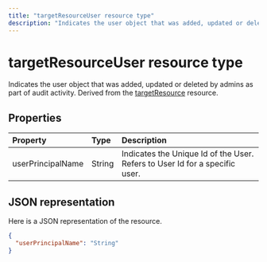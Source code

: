 ---title: "targetResourceUser resource type"description: "Indicates the user object that was added, updated or deleted by admins as part of audit activity. Derived from the targetResource resource."---# targetResourceUser resource type
Indicates the user object that was added, updated or deleted by admins as part of audit activity. Derived from the [targetResource](targetresource.md) resource.


## Properties
| Property	   | Type	|Description|
|:---------------|:--------|:----------|
|userPrincipalName|String|Indicates the Unique Id of the User. Refers to User Id for a specific user.|

## JSON representation

Here is a JSON representation of the resource.

<!-- {
  "blockType": "resource",
  "optionalProperties": [

  ],
  "@odata.type": "microsoft.graph.targetResourceUser"
}-->

```json
{
  "userPrincipalName": "String"
}

```

<!-- uuid: 8fcb5dbc-d5aa-4681-8e31-b001d5168d79
2015-10-25 14:57:30 UTC -->
<!-- {
  "type": "#page.annotation",
  "description": "targetResourceUser resource",
  "keywords": "",
  "section": "documentation",
  "tocPath": ""
}-->